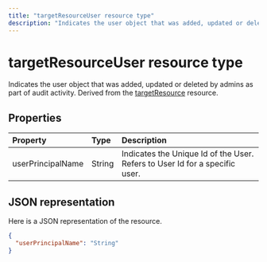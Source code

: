 ---title: "targetResourceUser resource type"description: "Indicates the user object that was added, updated or deleted by admins as part of audit activity. Derived from the targetResource resource."---# targetResourceUser resource type
Indicates the user object that was added, updated or deleted by admins as part of audit activity. Derived from the [targetResource](targetresource.md) resource.


## Properties
| Property	   | Type	|Description|
|:---------------|:--------|:----------|
|userPrincipalName|String|Indicates the Unique Id of the User. Refers to User Id for a specific user.|

## JSON representation

Here is a JSON representation of the resource.

<!-- {
  "blockType": "resource",
  "optionalProperties": [

  ],
  "@odata.type": "microsoft.graph.targetResourceUser"
}-->

```json
{
  "userPrincipalName": "String"
}

```

<!-- uuid: 8fcb5dbc-d5aa-4681-8e31-b001d5168d79
2015-10-25 14:57:30 UTC -->
<!-- {
  "type": "#page.annotation",
  "description": "targetResourceUser resource",
  "keywords": "",
  "section": "documentation",
  "tocPath": ""
}-->